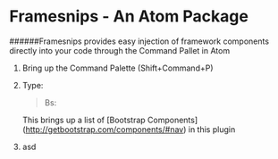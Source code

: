 # Framesnips - An Atom Package

######Framesnips provides easy injection of framework components directly into your code through the Command Pallet in Atom

1. Bring up the Command Palette (Shift+Command+P)
2. Type:
    > Bs:

    This brings up a list of [Bootstrap Components] (http://getbootstrap.com/components/#nav)
    in this plugin
3. asd
